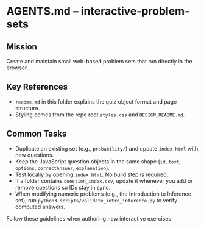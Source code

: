 # AGENTS.md – interactive-problem-sets

## Mission
Create and maintain small web-based problem sets that run directly in the browser.

## Key References
- `readme.md` in this folder explains the quiz object format and page structure.
- Styling comes from the repo root `styles.css` and `DESIGN_README.md`.

## Common Tasks
- Duplicate an existing set (e.g., `probability/`) and update `index.html` with new questions.
- Keep the JavaScript question objects in the same shape (`id`, `text`, `options`, `correctAnswer`, `explanation`).
- Test locally by opening `index.html`. No build step is required.
- If a folder contains `question_index.csv`, update it whenever you add or remove questions so IDs stay in sync.
 - When modifying numeric problems (e.g., the Introduction to Inference set), run `python3 scripts/validate_intro_inference.py` to verify computed answers.

Follow these guidelines when authoring new interactive exercises.
